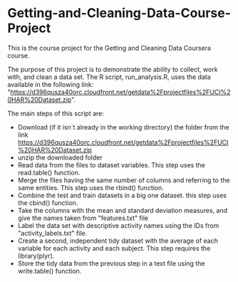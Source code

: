 # Getting-and-Cleaning-Data-Course-Project

This is the course project for the Getting and Cleaning Data Coursera course. 

The purpose of this project is to demonstrate the ability to collect, work with, and clean a data set. 
The R script, run_analysis.R, uses the data available in the following link:                               "https://d396qusza40orc.cloudfront.net/getdata%2Fprojectfiles%2FUCI%20HAR%20Dataset.zip".

The main steps of this script are:

- Download (if it isn´t already in the working directory) the folder from the link https://d396qusza40orc.cloudfront.net/getdata%2Fprojectfiles%2FUCI%20HAR%20Dataset.zip 
- unzip the downloaded folder
- Read data from the files to dataset variables. This step uses the read.table() function.
- Merge the files having the same number of columns and referring to the same entities. This step uses the rbind() function. 
- Combine the test and train datasets in a big one dataset. this step uses the cbind() function. 
- Take the columns with the mean and standard deviation measures, and give the names taken from "features.txt" file 
- Label the data set with descriptive activity names using the IDs from "activity_labels.txt" file.
- Create a second, independent tidy dataset with the average of each variable for each activity and each subject. This step requires the library(plyr).
- Store the tidy data from the previous step in a text file using the write.table() function.
